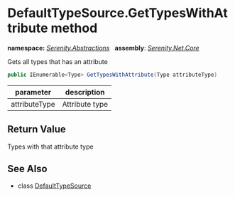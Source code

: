 # DefaultTypeSource.GetTypesWithAttribute method
**namespace:** *[Serenity.Abstractions](../../README.md#serenity.abstractions-namespace)*   **assembly**: *[Serenity.Net.Core](../../README.md)*

Gets all types that has an attribute

```csharp
public IEnumerable<Type> GetTypesWithAttribute(Type attributeType)
```

| parameter | description |
| --- | --- |
| attributeType | Attribute type |

## Return Value

Types with that attribute type

## See Also

* class [DefaultTypeSource](../DefaultTypeSource.md)